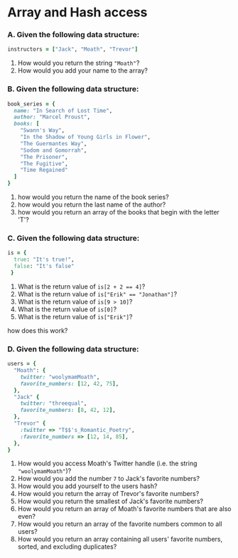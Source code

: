 # Array and Hash access

### A. Given the following data structure:

```ruby
instructors = ["Jack", "Moath", "Trevor"]
```

1. How would you return the string `"Moath"`?
2. How would you add your name to the array?

### B. Given the following data structure:

```ruby
book_series = {
  name: "In Search of Lost Time",
  author: "Marcel Proust",
  books: [
    "Swann's Way",
    "In the Shadow of Young Girls in Flower",
    "The Guermantes Way",
    "Sodom and Gomorrah",
    "The Prisoner",
    "The Fugitive",
    "Time Regained"
  ]
}
```

1. how would you return the name of the book series?
2. how would you return the last name of the author?
3. how would you return an array of the books that begin with the letter 'T'?
   

### C. Given the following data structure:

```ruby
is = {
  true: "It's true!", 
  false: "It's false"
 }
```

1. What is the return value of `is[2 + 2 == 4]`?
2. What is the return value of `is["Erik" == "Jonathan"]`?
3. What is the return value of `is[9 > 10]`?
4. What is the return value of `is[0]`?
5. What is the return value of `is["Erik"]`?

how does this work?

### D. Given the following data structure:

```ruby
users = {
  "Moath": {
    twitter: "woolymamMoath",
    favorite_numbers: [12, 42, 75],
  },
  "Jack" {
    twitter: "threequal",
    favorite_numbers: [8, 42, 12],
  },
  "Trevor" {
    :twitter => "T$$'s_Romantic_Poetry",
    :favorite_numbers => [12, 14, 85],
  },
}
```

1. How would you access Moath's Twitter handle (i.e. the string `"woolymamMoath"`)?
2. How would you add the number `7` to Jack's favorite numbers?
3. How would you add yourself to the users hash?
4. How would you return the array of Trevor's favorite numbers?
5. How would you return the smallest of Jack's favorite numbers?
6. How would you return an array of Moath's favorite numbers that are also even?
7. How would you return an array of the favorite numbers common to all users?
8. How would you return an array containing all users' favorite numbers, sorted, and excluding duplicates?
